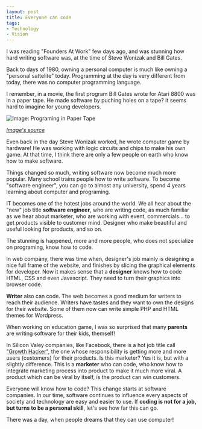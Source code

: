 ```yaml
---
layout: post
title: Everyone can code
tags:
- Technology
- Vision
---
```

I was reading "Founders At Work" few days ago, and was stunning how hard writing software was, at the time of Steve Wonizak and Bill Gates.

Back to days of 1980, owning a personal computer is much like owning a "personal sattelite" today. Programming at the day is very different from today, there was no computer programming language.

I remember, in a movie, the first program Bill Gates wrote for Atari 8800 was in a paper tape. He made software by puching holes on a tape? It seems hard to imagine for young developers.

![Image: Programing in Paper Tape](http://kong.vn/images/2012/programming_in_tape.jpeg)

[_Image's source_](http://www.tcf.ua.edu/AZ/ITHistoryOutline.htm)

Even back in the day Steve Wonizak worked, he wrote computer game by hardware! He was working with logic circuits and chips to make his own game. 
At that time, I think there are only a few people on earth who know how to make software.

Things changed so much, writing software now become much more popular. Many school trains people how to write software. To become "software engineer", you can go to almost any university, spend 4 years learning about computer and programing.

IT becomes one of the hotest jobs around the world.
We all hear about the "new" job title __software engineer__, who are writing code, as much familiar as we hear about marketer, who are working with event, commercials... to get products visible to customer mind. Designer who make beautiful and useful looking for products, and so on.

The stunning is happened, more and more people, who does not specialize on programing, know how to code.

In web company, there was time when, designer's job mainly is designing a nice full frame of the website, and finishes by slicing the graphical elements for developer. Now it makes sense that a __designer__ knows how to code HTML, CSS and even Javascript. They need to turn their graphics into browser code.

__Writer__ also can code. The web becomes a good medium for writers to reach their audience. Writers have tastes and they want to own the designs for their website. Some of them now can write simple PHP and HTML themes for Wordpress.

When working on education game, I was so surprised that many __parents__ are writing software for their kids, themself!

In Silicon Valey companies, like Facebook, there is a hot job title call ["Growth Hacker"](http://andrewchen.co/2012/05/11/how-do-i-learn-to-be-a-growth-hacker-work-for-one-of-the-guys/), the one whose responsibility is getting more and more users (customers) for their products. Is this marketer? Yes it is, but with a slightly difference. This is a __marketer__ who can code, who know how to integrate marketing process into product to make it much more viral. A product which can be viral by itself, is the product can win customers.

Everyone will know how to code? This change starts at software companies. In our time, software continues to influence every aspects of society and technology are easy and easier to use. If __coding is not for a job, but turns to be a personal skill__, let's see how far this can go. 

There was a day, when people dreams that they can use computer!
